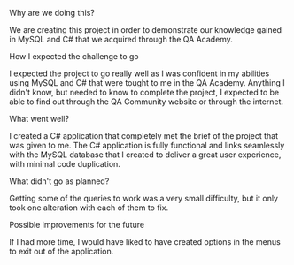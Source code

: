 Why are we doing this?

We are creating this project in order to demonstrate our knowledge gained in MySQL and C# that we acquired through 
the QA Academy.

How I expected the challenge to go

I expected the project to go really well as I was confident in my abilities using MySQL and C# that were tought to 
me in the QA Academy. Anything I didn't know, but needed to know to complete the project, I expected to be able to 
find out through the QA Community website or through the internet.

What went well?

I created a C# application that completely met the brief of the project that was given to me. The C# application 
is fully functional and links seamlessly with the MySQL database that I created to deliver a great user 
experience, with minimal code duplication.

What didn't go as planned?

Getting some of the queries to work was a very small difficulty, but it only took one alteration with each of them 
to fix.

Possible improvements for the future

If I had more time, I would have liked to have created options in the menus to exit out of the application.